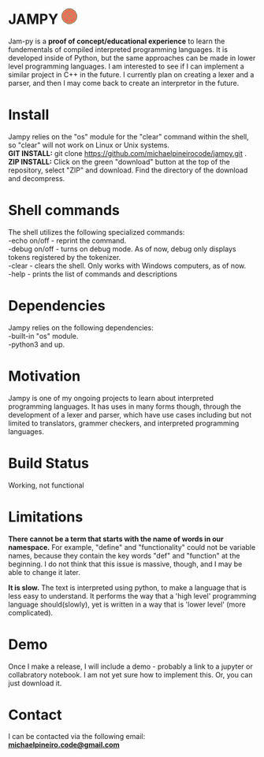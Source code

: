 

# JAMPY ![alt text](https://github.com/michaelpineirocode/jam-py/blob/main/jampypic-removebg-preview.png?raw=true)

Jam-py is a <b>proof of concept/educational experience</b> to learn the fundementals of compiled interpreted programming languages. It is developed inside of Python, but the same approaches can be made in lower level programming languages. I am interested to see if I can implement a similar project in C++ in the future. I currently plan on creating a lexer and a parser, and then I may come back to create an interpretor in the future.

# Install
Jampy relies on the "os" module for the "clear" command within the shell, so "clear" will not work on Linux or Unix systems.  
<b> GIT INSTALL:</b> git clone https://github.com/michaelpineirocode/jampy.git .  
<b> ZIP INSTALL:</b> Click on the green "download" button at the top of the repository, select "ZIP" and download. Find the directory of the download and decompress.

# Shell commands
The shell utilizes the following specialized commands:  
-echo on/off - reprint the command.  
-debug on/off - turns on debug mode. As of now, debug only displays tokens registered by the tokenizer.  
-clear - clears the shell. Only works with Windows computers, as of now.  
-help - prints the list of commands and descriptions  

# Dependencies
Jampy relies on the following dependencies:  
-built-in "os" module.  
-python3 and up.  

# Motivation

Jampy is one of my ongoing projects to learn about interpreted programming languages. It has uses in many forms though, through the development of a lexer and parser, which have use cases including but not limited to translators, grammer checkers, and interpreted programming languages.

# Build Status

Working, not functional

# Limitations

<b>There cannot be a term that starts with the name of words in our namespace.</b> For example, "define" and "functionality" could not be variable names, because they contain the key words "def" and "function" at the beginning. I do not think that this issue is massive, though, and I may be able to change it later.

<b>It is slow.</b> The text is interpreted using python, to make a language that is less easy to understand. It performs the way that a 'high level' programming language should(slowly), yet is written in a way that is 'lower level' (more complicated).

# Demo
Once I make a release, I will include a demo - probably a link to a jupyter or collabratory notebook. I am not yet sure how to implement this. Or, you can just download it.


# Contact
I can be contacted via the following email:<b> michaelpineiro.code@gmail.com </b>
